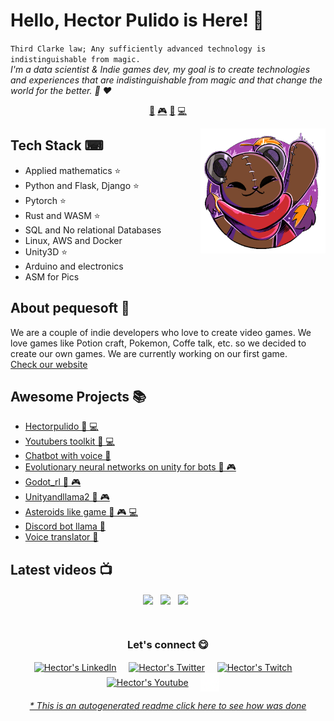 # Hello, Hector Pulido is Here! 👋


`Third Clarke law; Any sufficiently advanced technology is indistinguishable from magic.`<br><em> I'm a data scientist & Indie games dev, my goal is to create technologies and experiences that are indistinguishable from magic and that change the world for the better. 🐑 ❤️</em>


<p align="center">
<a href="https://github.com/HectorPulido/HectorPulido/blob/master/ai.md">🤖</a>
<a href="https://github.com/HectorPulido/HectorPulido/blob/master/gamedev.md">🎮</a>
<a href="https://github.com/HectorPulido/HectorPulido/blob/master/blockchain.md">🔑</a>
<a href="https://github.com/HectorPulido/HectorPulido/blob/master/backend.md">💻</a>
</p>


<a href="https://pequesoft.net/">
<img align="right" height="auto" width="200" src="https://github.com/HectorPulido/HectorPulido/raw/master/img/pequesoft.png"/>
</a>


## Tech Stack ⌨
- Applied mathematics ⭐
- Python and Flask, Django ⭐
- Pytorch ⭐
- Rust and WASM ⭐
- SQL and No relational Databases
- Linux, AWS and Docker
- Unity3D ⭐
- Arduino and electronics
- ASM for Pics


## About pequesoft 🧸
We are a couple of indie developers who love to create video games. We love games like Potion craft, Pokemon, Coffe talk, etc. so we decided to create our own games. We are currently working on our first game. <br> <a href="https://pequesoft.net/">Check our website</a>


## Awesome Projects 📚
- [Hectorpulido  🤖 💻](https://github.com/HectorPulido/HectorPulido) 
- [Youtubers toolkit  🤖 💻](https://github.com/HectorPulido/Youtubers-toolkit) 
- [Chatbot with voice  🤖](https://github.com/HectorPulido/chatbot-with-voice) 
- [Evolutionary neural networks on unity for bots  🤖 🎮](https://github.com/HectorPulido/Evolutionary-Neural-Networks-on-unity-for-bots) 
- [Godot_rl  🤖 🎮](https://github.com/HectorPulido/godot_rl) 
- [Unityandllama2  🤖 🎮](https://github.com/HectorPulido/UnityAndLLama2) 
- [Asteroids like game  🤖 🎮 💻](https://github.com/HectorPulido/Asteroids-like-game) 
- [Discord bot llama  🤖](https://github.com/HectorPulido/discord-bot-LLama) 
- [Voice translator  🤖](https://github.com/HectorPulido/Voice-translator) 



## Latest videos 📺
<p align="center"><a href="https://www.youtube.com/watch?v=Gvr5sY6Sj6k" target="blank"><img align="center" width="200px" src="https://i.ytimg.com/vi/Gvr5sY6Sj6k/hqdefault.jpg?sqp=-oaymwEjCNACELwBSFryq4qpAxUIARUAAAAAGAElAADIQj0AgKJDeAE=&rs=AOn4CLAoTd-ULN8MpOSBlwONwG34Jm2X_g"/></a>&nbsp;&nbsp;
<a href="https://www.youtube.com/watch?v=1VR-TR9KoWA" target="blank"><img align="center" width="200px" src="https://i.ytimg.com/vi/1VR-TR9KoWA/hqdefault.jpg?sqp=-oaymwEjCNACELwBSFryq4qpAxUIARUAAAAAGAElAADIQj0AgKJDeAE=&rs=AOn4CLAHupod0Nz3ZaSDTpQKB35NdkuyUA"/></a>&nbsp;&nbsp;
<a href="https://www.youtube.com/watch?v=1EEK428hNzo" target="blank"><img align="center" width="200px" src="https://i.ytimg.com/vi/1EEK428hNzo/hqdefault.jpg?sqp=-oaymwEjCNACELwBSFryq4qpAxUIARUAAAAAGAElAADIQj0AgKJDeAE=&rs=AOn4CLBNrBpXMH_vbrKuyBALX-1wWL9b3w"/></a>&nbsp;&nbsp;
</p>


<br>

<div align="center">
<h3 align="center">Let's connect 😋</h3>
</div>
<p align="center">
<a href="https://www.linkedin.com/in/hector-pulido-17547369/" target="blank">
<img align="center" width="30px" alt="Hector's LinkedIn" src="https://www.vectorlogo.zone/logos/linkedin/linkedin-icon.svg"/></a> &nbsp; &nbsp;
<a href="https://twitter.com/Hector_Pulido_" target="blank">
<img align="center" width="30px" alt="Hector's Twitter" src="https://www.vectorlogo.zone/logos/twitter/twitter-official.svg"/></a> &nbsp; &nbsp;
<a href="https://www.twitch.tv/hector_pulido_" target="blank">
<img align="center" width="30px" alt="Hector's Twitch" src="https://www.vectorlogo.zone/logos/twitch/twitch-icon.svg"/></a> &nbsp; &nbsp;
<a href="https://www.youtube.com/channel/UCS_iMeH0P0nsIDPvBaJckOw" target="blank">
<img align="center" width="30px" alt="Hector's Youtube" src="https://www.vectorlogo.zone/logos/youtube/youtube-icon.svg"/></a> &nbsp; &nbsp;
<a href="https://pequesoft.net/" target="blank">
<img align="center" width="30px" alt="Pequesoft website" src="https://github.com/HectorPulido/HectorPulido/blob/master/img/pequesoft-favicon.png?raw=true"/></a> &nbsp; &nbsp;

</p>


<div align="center"><em><a href="https://github.com/HectorPulido/HectorPulido/tree/master/ReadmeGenerator">* This is an autogenerated readme click here to see how was done</a></em></div>

